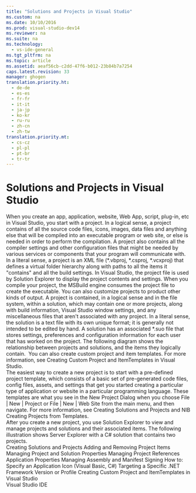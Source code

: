 ```yaml
---
title: "Solutions and Projects in Visual Studio"
ms.custom: na
ms.date: 10/10/2016
ms.prod: visual-studio-dev14
ms.reviewer: na
ms.suite: na
ms.technology: 
  - vs-ide-general
ms.tgt_pltfrm: na
ms.topic: article
ms.assetid: aeaf56cb-c2dd-47f6-b012-23b84b7a7254
caps.latest.revision: 33
manager: ghogen
translation.priority.ht: 
  - de-de
  - es-es
  - fr-fr
  - it-it
  - ja-jp
  - ko-kr
  - ru-ru
  - zh-cn
  - zh-tw
translation.priority.mt: 
  - cs-cz
  - pl-pl
  - pt-br
  - tr-tr
---
```

# Solutions and Projects in Visual Studio
<?xml version="1.0" encoding="utf-8"?>
<developerConceptualDocument xmlns="http://ddue.schemas.microsoft.com/authoring/2003/5" xmlns:xlink="http://www.w3.org/1999/xlink" xmlns:xsi="http://www.w3.org/2001/XMLSchema-instance" xsi:schemaLocation="http://ddue.schemas.microsoft.com/authoring/2003/5 http://dduestorage.blob.core.windows.net/ddueschema/developer.xsd">
  <introduction>
    <para>When you create an app, application, website, Web App, script, plug-in, etc in Visual Studio, you start with a <newTerm>project</newTerm>. In a logical sense, a project contains of all the source code files, icons, images, data files and anything else that will be compiled into an executable program or web site, or else is needed in order to perform the compilation.  A project also contains all the compiler settings and other configuration files that might be needed by various services or components that your program will communicate with.</para>
    <para>In a literal sense, a project is an XML file (*.vbproj, *.csproj, *.vcxproj) that defines a virtual folder hierarchy along with paths to all the items it "contains" and all the build settings. In Visual Studio, the project file is used by Solution Explorer to display the project contents and settings. When you compile your project, the MSBuild engine consumes the project file to create the executable. You can also customize projects to product other kinds of output.</para>
    <para>A project is contained, in a logical sense and in the file system, within a <newTerm>solution</newTerm>, which may contain one or more projects, along with build information, Visual Studio window settings, and any miscellaneous files that aren't associated with any project. In a literal sense, the solution is a text file with its own unique format; it is generally not intended to be edited by hand. </para>
    <para>A solution has an associated *.suo file that stores settings, preferences and configuration information for each user that has worked on the project.</para>
    <para>The following diagram shows the relationship between projects and solutions, and the items they logically contain.</para>
    <mediaLink>
      <image xlink:href="1474a0a2-70f5-4555-9b5c-7ed98f0b36a5" />
    </mediaLink>
    <para>You can also create custom project and item templates. For more information, see <link xlink:href="a6ce501a-699b-4e3e-ade8-c81895645c20">Creating Custom Project and ItemTemplates in Visual Studio</link>.</para>
  </introduction>
  <section>
    <title>Creating new projects</title>
    <content>
      <para>The easiest way to create a new project is to start with a pre-defined project template, which consists of a basic set of pre-generated code files, config files, assets, and settings that get you started creating a particular type of application or website in a particular programming language. These templates are what you see in the <ui>New Project Dialog</ui> when you choose <ui>File | New | Project</ui> or <ui>File | New | Web Site</ui> from the main menu, and then navigate. For more information, see <link xlink:href="836f8ca0-3fc9-4f4b-9090-45f2e4d2e9c8">Creating Solutions and Projects</link> and  <legacyLink xlink:href="7c36d86a-6b79-4480-8228-0f925f1204b2">NIB Creating Projects from Templates</legacyLink>.</para>
    </content>
  </section>
  <section>
    <title>Managing projects in Solution Explorer</title>
    <content>
      <para />
      <para>After you create a new project, you use <ui>Solution Explorer</ui> to view and manage projects and solutions and their associated items. The following illustration shows Server Explorer with a C# solution that contains two projects.</para>
      <mediaLink>
        <image xlink:href="4db7aa68-df28-4c99-836b-d1e53c190958" />
      </mediaLink>
    </content>
  </section>
  <section>
    <title>In This Section</title>
    <content>
      <list class="bullet">
        <listItem>
          <para>
            <link xlink:href="836f8ca0-3fc9-4f4b-9090-45f2e4d2e9c8">Creating Solutions and Projects</link>
          </para>
        </listItem>
        <listItem>
          <para>
            <link xlink:href="4b6db52f-4352-4313-8f4f-50a451fd12f7">Adding and Removing Project Items</link>
          </para>
        </listItem>
        <listItem>
          <para>
            <link xlink:href="d727efc0-1096-4ede-84b6-31a65da22ac0">Managing Project and Solution Properties</link>
          </para>
        </listItem>
        <listItem>
          <para>
            <link xlink:href="05d1c51b-44f3-4973-8a11-6c919b08ad62">Managing Project References</link>
          </para>
        </listItem>
        <listItem>
          <para> Application Properties</para>
        </listItem>
        <listItem>
          <para>
            <link xlink:href="6c1ef36b-25f7-4ad0-b29a-51801b7a5420">Managing Assembly and Manifest Signing</link>
          </para>
        </listItem>
        <listItem>
          <para>
            <link xlink:href="ad8e14ed-adc2-45b6-a0be-818b16d5616f">How to: Specify an Application Icon (Visual Basic, C#)</link>
          </para>
        </listItem>
        <listItem>
          <para>
            <link xlink:href="91e77ad4-4da3-419d-85fb-9036f0e5c330">Targeting a Specific .NET Framework Version or Profile</link>
          </para>
        </listItem>
        <listItem>
          <para>
            <link xlink:href="a6ce501a-699b-4e3e-ade8-c81895645c20">Creating Custom Project and ItemTemplates in Visual Studio</link>
          </para>
        </listItem>
      </list>
      <para />
    </content>
  </section>
  <relatedTopics>
<link xlink:href="772b6cf4-cee5-42d0-bc18-b4eb07e22ff0">Visual Studio IDE</link></relatedTopics>
</developerConceptualDocument>